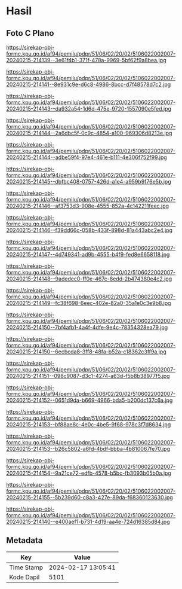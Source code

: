 # Hasil

## Foto C Plano

https://sirekap-obj-formc.kpu.go.id/af94/pemilu/pdpr/51/06/02/20/02/5106022002007-20240215-214139--3e61f4b1-371f-478a-9969-5bf62f9a8bea.jpg

https://sirekap-obj-formc.kpu.go.id/af94/pemilu/pdpr/51/06/02/20/02/5106022002007-20240215-214141--8e931c9e-d6c8-4986-8bcc-d7f48578d7c2.jpg

https://sirekap-obj-formc.kpu.go.id/af94/pemilu/pdpr/51/06/02/20/02/5106022002007-20240215-214143--da932a54-1d6d-475e-9720-1557090e5fed.jpg

https://sirekap-obj-formc.kpu.go.id/af94/pemilu/pdpr/51/06/02/20/02/5106022002007-20240215-214144--2a6dbc5f-0c9c-4854-a100-969306d8213e.jpg

https://sirekap-obj-formc.kpu.go.id/af94/pemilu/pdpr/51/06/02/20/02/5106022002007-20240215-214144--adbe59f4-97e4-461e-b111-4e306f752f99.jpg

https://sirekap-obj-formc.kpu.go.id/af94/pemilu/pdpr/51/06/02/20/02/5106022002007-20240215-214145--dbfbc408-0757-426d-a1e4-a959b9f76e5b.jpg

https://sirekap-obj-formc.kpu.go.id/af94/pemilu/pdpr/51/06/02/20/02/5106022002007-20240215-214146--af3753d3-908e-4555-852a-4c142211feec.jpg

https://sirekap-obj-formc.kpu.go.id/af94/pemilu/pdpr/51/06/02/20/02/5106022002007-20240215-214146--f39dd66c-058b-433f-898d-81a443abc2e4.jpg

https://sirekap-obj-formc.kpu.go.id/af94/pemilu/pdpr/51/06/02/20/02/5106022002007-20240215-214147--4d749341-ad9b-4555-b4f9-fed8e6658118.jpg

https://sirekap-obj-formc.kpu.go.id/af94/pemilu/pdpr/51/06/02/20/02/5106022002007-20240215-214148--9adedec0-ff0e-467c-8edd-2b474380e4c2.jpg

https://sirekap-obj-formc.kpu.go.id/af94/pemilu/pdpr/51/06/02/20/02/5106022002007-20240215-214149--fc38f698-6eec-402e-82a0-35a1e0c3e9b8.jpg

https://sirekap-obj-formc.kpu.go.id/af94/pemilu/pdpr/51/06/02/20/02/5106022002007-20240215-214150--7bf4afb1-4a4f-4dfe-9e4c-78354328ea79.jpg

https://sirekap-obj-formc.kpu.go.id/af94/pemilu/pdpr/51/06/02/20/02/5106022002007-20240215-214150--6ecbcda8-3ff8-48fa-b52a-c18362c3ff9a.jpg

https://sirekap-obj-formc.kpu.go.id/af94/pemilu/pdpr/51/06/02/20/02/5106022002007-20240215-214151--098c9087-d3c1-4274-a63d-f5b8b38977f5.jpg

https://sirekap-obj-formc.kpu.go.id/af94/pemilu/pdpr/51/06/02/20/02/5106022002007-20240215-214152--0651d9da-b669-4966-bda5-b200dc137c6a.jpg

https://sirekap-obj-formc.kpu.go.id/af94/pemilu/pdpr/51/06/02/20/02/5106022002007-20240215-214153--bf88ae8c-4e0c-4be5-9f68-978c3f7d8634.jpg

https://sirekap-obj-formc.kpu.go.id/af94/pemilu/pdpr/51/06/02/20/02/5106022002007-20240215-214153--b26c5802-a6fd-4bdf-bbba-4b810067fe70.jpg

https://sirekap-obj-formc.kpu.go.id/af94/pemilu/pdpr/51/06/02/20/02/5106022002007-20240215-214154--9a21ce72-edfb-4578-b5bc-fb3093b05b0a.jpg

https://sirekap-obj-formc.kpu.go.id/af94/pemilu/pdpr/51/06/02/20/02/5106022002007-20240215-214155--5b239d60-c8a3-427e-89da-f68360123630.jpg

https://sirekap-obj-formc.kpu.go.id/af94/pemilu/pdpr/51/06/02/20/02/5106022002007-20240215-214140--e400aef1-b731-4d19-aa4e-724d16385d84.jpg


## Metadata

| Key        | Value               |
| ---------- | ------------------- |
| Time Stamp | 2024-02-17 13:05:41 |
| Kode Dapil | 5101                |



